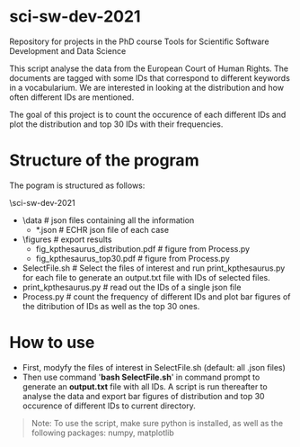 # sci-sw-dev-2021
Repository for projects in the PhD course Tools for Scientific Software Development and Data Science

This script analyse the data from the European Court of Human Rights. The documents are tagged with some IDs that correspond to different keywords in a vocabularium. We are interested in looking at the distribution and how often
different IDs are mentioned.

The goal of this project is to count the occurence of each different IDs and plot the distribution and top 30 IDs with their frequencies.

# Structure of the program
The pogram is structured as follows:

\sci-sw-dev-2021
- \data # json files containing all the information
	- *.json # ECHR json file of each case
- \figures # export results
	- fig_kpthesaurus_distribution.pdf # figure from Process.py
	- fig_kpthesaurus_top30.pdf # figure from Process.py
- SelectFile.sh # Select the files of interest and run print_kpthesaurus.py for each file to generate an output.txt file with IDs of selected files.
- print_kpthesaurus.py # read out the IDs of a single json file
- Process.py # count the frequency of different IDs and plot bar figures of the ditribution of IDs as well as the top 30 ones.

# How to use
- First, modyfy the files of interest in SelectFile.sh (default: all .json files)
- Then use command '**bash SelectFile.sh**' in command prompt to generate an **output.txt** file with all IDs. A script is run thereafter to analyse the data and export bar figures of distribution and top 30 occurence of different IDs to current directory.

> Note: To use the script, make sure python is installed, as well as the following packages: numpy, matplotlib

